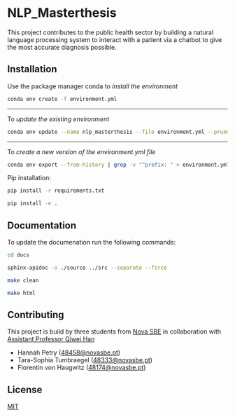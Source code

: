# NLP_Masterthesis

This project contributes to the public health sector by building a natural language processing system to interact with a patient via a chatbot to give the most accurate diagnosis possible.

## Installation

Use the package manager conda to *install the environment*

```bash
conda env create -f environment.yml
```

---
To *update the existing environment*

```bash
conda env update --name nlp_masterthesis --file environment.yml --prune
```

---
To *create a new version of the environment.yml file*

```bash
conda env export --from-history | grep -v "^prefix: " > environment.yml
```

Pip installation:

```bash
pip install -r requirements.txt
```

```bash
pip install -e .
```

## Documentation

To update the documenation run the following commands:

```bash
cd docs
```

```bash
sphinx-apidoc -o ./source ../src --separate --force
```

```bash
make clean
```

```bash
make html
```

## Contributing

This project is build by three students from [Nova SBE](https://www.novasbe.unl.pt/en/) in collaboration with  [Assistant Professor Qiwei Han](https://www.novasbe.unl.pt/en/faculty-research/faculty/faculty-detail/id/137/qiwei-han)

- Hannah Petry (48458@novasbe.pt)
- Tara-Sophia Tumbraegel (48333@novasbe.pt)
- Florentin von Haugwitz (48174@novasbe.pt)

## License

[MIT](https://choosealicense.com/licenses/mit/)
